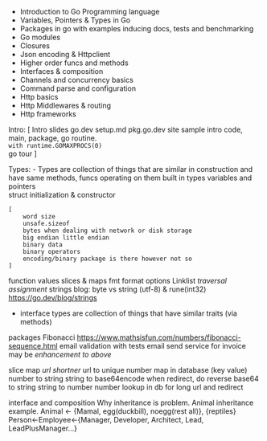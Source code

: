 - Introduction to Go Programming language
- Variables, Pointers & Types in Go
- Packages in go with examples inducing docs, tests and benchmarking
- Go modules
- Closures
- Json encoding & Httpclient
- Higher order funcs and methods
- Interfaces & composition
- Channels and concurrency basics
- Command parse and configuration
- Http basics
- Http Middlewares & routing
- Http frameworks

Intro:
    [
        Intro slides
        go.dev
        setup.md
        pkg.go.dev site
        sample intro code, main, package, go routine.             
            `with runtime.GOMAXPROCS(0)`          
        go tour
    ]

Types:
    - Types are collection of things that are similar in construction and have same methods, funcs operating on them
built in types
variables and pointers    
struct
initialization & constructor
    
    [
        word size 
        unsafe.sizeof
        bytes when dealing with network or disk storage 
        big endian little endian
        binary data
        binary operators
        encoding/binary package is there however not so 
    ]
function values
slices & maps
fmt format options
Linklist
*traversal assignment*
strings blog: byte vs string (utf-8) & rune(int32)
    https://go.dev/blog/strings
- interface types are collection of things that have similar traits (via methods)

packages
Fibonacci https://www.mathsisfun.com/numbers/fibonacci-sequence.html
email validation with tests
email send service for invoice may be
*enhancement to above*

slice
map
*url shortner*
    url to unique number map in database (key value)
    number to string
    string to base64encode
    when redirect, do reverse
    base64 to string
    string to number 
    number lookup in db for long url and redirect


interface and composition
    Why inheritance is problem. 
        Animal inheritance example. Animal <- {Mamal, egg(duckbill), noegg(rest all)}, {reptiles}
        Person<-Employee<-{Manager, Developer, Architect, Lead, LeadPlusManager...}



